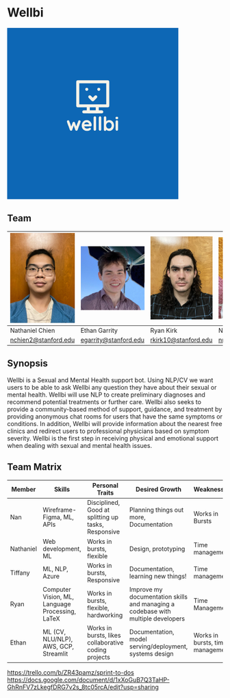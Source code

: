 # Wellbi
<img src="Photos/logo.jpeg" alt="drawing" width="400"/>

## Team
<img src="Photos/nathaniel.jpeg" alt="drawing" width="200"/> | <img src="Photos/ethan.jpeg" alt="drawing" width="200"/> | <img src="Photos/ryan.jpeg" alt="drawing" width="200"/> | <img src="Photos/nandini.jpeg" alt="drawing" width="200"/> | <img src="Photos/tiffany.jpg" alt="drawing" width="200"/>
--- | --- | --- | --- | ---
Nathaniel Chien | Ethan Garrity | Ryan Kirk | Nandini Naidu | Tiffany Shi
nchien2@stanford.edu | egarrity@stanford.edu | rkirk10@stanford.edu | nnaidu@stanford.edu | thshi@stanford.edu


## Synopsis

Wellbi is a Sexual and Mental Health support bot. Using NLP/CV we want users to be able to ask Wellbi any question they have about their sexual or mental health. Wellbi will use NLP to create preliminary diagnoses and recommend potential treatments or further care. Wellbi also seeks to provide a community-based method of support, guidance, and treatment by providing anonymous chat rooms for users that have the same symptoms or conditions. In addition, Wellbi will provide information about the nearest free clinics and redirect users to professional physicians based on symptom severity. Wellbi is the first step in receiving physical and emotional support when dealing with sexual and mental health issues.

## Team Matrix

Member | Skills | Personal Traits | Desired Growth | Weaknesses
--- | --- | --- | --- | ---
Nan | Wireframe-Figma, ML, APIs | Disciplined, Good at splitting up tasks, Responsive | Planning things out more, Documentation | Works in Bursts
Nathaniel | Web development, ML | Works in bursts, flexible | Design, prototyping | Time management
Tiffany | ML, NLP, Azure | Works in bursts, Responsive | Documentation, learning new things!  | Time management
Ryan | Computer Vision, ML, Language Processing, LaTeX | Works in bursts, flexible, hardworking | Improve my documentation skills and managing a codebase with multiple developers | Time Management
Ethan | ML (CV, NLU/NLP), AWS, GCP, Streamlit | Works in bursts, likes collaborative coding projects | Documentation, model serving/deployment, systems design | Works in bursts, time management


 

















 



https://trello.com/b/ZR43pamz/sprint-to-dos
https://docs.google.com/document/d/1xXoGuB7Q3TaHP-GhRnFV7zLkegfDRG7v2s_8tc05rcA/edit?usp=sharing
